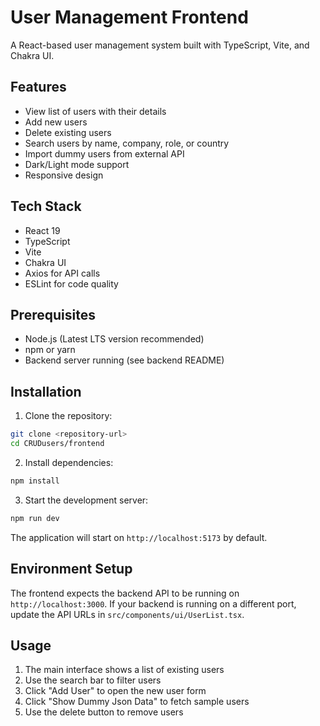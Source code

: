 # User Management Frontend

A React-based user management system built with TypeScript, Vite, and Chakra UI.

## Features

- View list of users with their details
- Add new users
- Delete existing users
- Search users by name, company, role, or country
- Import dummy users from external API
- Dark/Light mode support
- Responsive design

## Tech Stack

- React 19
- TypeScript
- Vite
- Chakra UI
- Axios for API calls
- ESLint for code quality

## Prerequisites

- Node.js (Latest LTS version recommended)
- npm or yarn
- Backend server running (see backend README)

## Installation

1. Clone the repository:
```bash
git clone <repository-url>
cd CRUDusers/frontend
```

2. Install dependencies:
```bash
npm install
```

3. Start the development server:
```bash
npm run dev
```
The application will start on `http://localhost:5173` by default.

## Environment Setup

The frontend expects the backend API to be running on `http://localhost:3000`. If your backend is running on a different port, update the API URLs in `src/components/ui/UserList.tsx`.

## Usage

1. The main interface shows a list of existing users
2. Use the search bar to filter users
3. Click "Add User" to open the new user form
4. Click "Show Dummy Json Data" to fetch sample users
5. Use the delete button to remove users